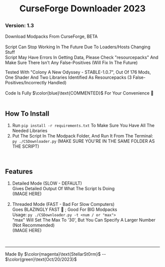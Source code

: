 # <p align="center">CurseForge Downloader 2023</p>

### Version: 1.3
Download Modpacks From CurseForge, BETA
<br>
<br>
Script Can Stop Working In The Future Due To Loaders/Hosts Changing Stuff
<br>
Script May Have Errors In Getting Data, Please Check \"resourcepacks\" And Make Sure There Isn't Any False-Positives (Will Fix In The Future)

Tested With "Colony A New Odyssey - STABLE-1.0.7", Out Of 176 Mods, One Shader And Two Libraries Identified As Resourcepacks (3 False-Positives/Incorrectly Handled)
<br>
<br>
Code Is Fully $\color{blue}\text{COMMENTED}$ For Your Convenience 🚀
<br>
<br>

## How To Install
1. Run `pip install -r requirements.txt` To Make Sure You Have All The Needed Libraries
2. Put The Script In The Modpack Folder, And Run It From The Terminal:
   <br>`py ./CSDownloader.py` (MAKE SURE YOU'RE IN THE SAME FOLDER AS THE SCRIPT)
<br>

## Features
   1. Detailed Mode (SLOW - DEFAULT)
      <br>Gives Detailed Output Of What The Script Is Doing
      <br>(IMAGE HERE)
      <br>
      <br>
   3. Threaded Mode (FAST - Bad For Slow Computers)
      <br>Goes BLAZINGLY FAST 🚀 ; Good For BIG Modpacks
      <br>Usage: `py ./CSDownloader.py -t <num / or "max">`
      <br>"max" Will Set The Max To '30', But You Can Specify A Larger Number (Not Recommended)
      <br>(IMAGE HERE)
<br>

---
Made By $\color{magenta}\text{StellarSt0rm}$ -- $\color{green}\text{Oct/20/2023}$

